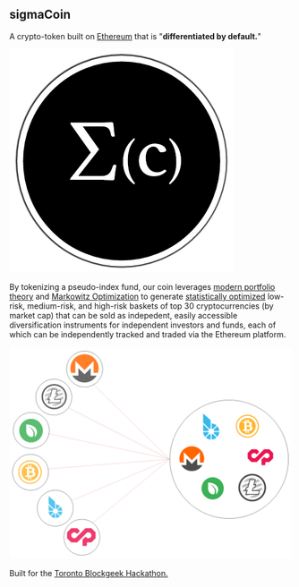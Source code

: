 ## sigmaCoin

A crypto-token built on [Ethereum](https://www.google.ca/search?client=safari&rls=en&q=ethereum&ie=UTF-8&oe=UTF-8&gfe_rd=cr&ei=xdv8WOjPFMyC8QfVjZXYCg) that is "**differentiated by default.**"

[![](logo1.png)](http://www.yashpaliwal.com/SigmaCoin/#/landing)

By tokenizing a pseudo-index fund, our coin leverages [modern portfolio theory](https://www.wealthsimple.com/en-ca/investing-101/modern-portfolio-theory) and [Markowitz Optimization](https://sites.math.washington.edu/~burke/crs/408/fin-proj/mark1.pdf) to  generate [statistically optimized](/optimizing/balancer.ipynb) low-risk, medium-risk, and high-risk baskets of top 30 cryptocurrencies (by market cap) that can be sold as indepedent, easily accessible diversification instruments for independent investors and funds, each of which can be independently tracked and traded via the Ethereum platform. 

![](info_img.png)


Built for the [Toronto Blockgeek Hackathon.](http://bglhackathon.com/)
